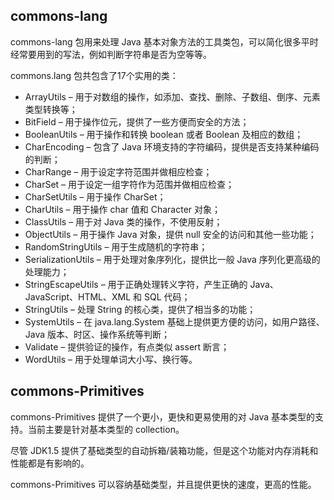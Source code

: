 ## commons-lang ##

commons-lang 包用来处理 Java 基本对象方法的工具类包，可以简化很多平时经常要用到的写法，例如判断字符串是否为空等等。

commons.lang 包共包含了17个实用的类：
 
* ArrayUtils – 用于对数组的操作，如添加、查找、删除、子数组、倒序、元素类型转换等；
* BitField – 用于操作位元，提供了一些方便而安全的方法；
* BooleanUtils – 用于操作和转换 boolean 或者 Boolean 及相应的数组；
* CharEncoding – 包含了 Java 环境支持的字符编码，提供是否支持某种编码的判断；
* CharRange – 用于设定字符范围并做相应检查；
* CharSet – 用于设定一组字符作为范围并做相应检查；
* CharSetUtils – 用于操作 CharSet；
* CharUtils – 用于操作 char 值和 Character 对象；
* ClassUtils – 用于对 Java 类的操作，不使用反射；
* ObjectUtils – 用于操作 Java 对象，提供 null 安全的访问和其他一些功能；
* RandomStringUtils – 用于生成随机的字符串；
* SerializationUtils – 用于处理对象序列化，提供比一般 Java 序列化更高级的处理能力；
* StringEscapeUtils – 用于正确处理转义字符，产生正确的 Java、JavaScript、HTML、XML 和 SQL 代码；
* StringUtils – 处理 String 的核心类，提供了相当多的功能；
* SystemUtils – 在 java.lang.System 基础上提供更方便的访问，如用户路径、Java 版本、时区、操作系统等判断；
* Validate – 提供验证的操作，有点类似 assert 断言；
* WordUtils – 用于处理单词大小写、换行等。

## commons-Primitives ##

commons-Primitives 提供了一个更小，更快和更易使用的对 Java 基本类型的支持。当前主要是针对基本类型的 collection。

尽管 JDK1.5 提供了基础类型的自动拆箱/装箱功能，但是这个功能对内存消耗和性能都是有影响的。

commons-Primitives 可以容纳基础类型，并且提供更快的速度，更高的性能。
